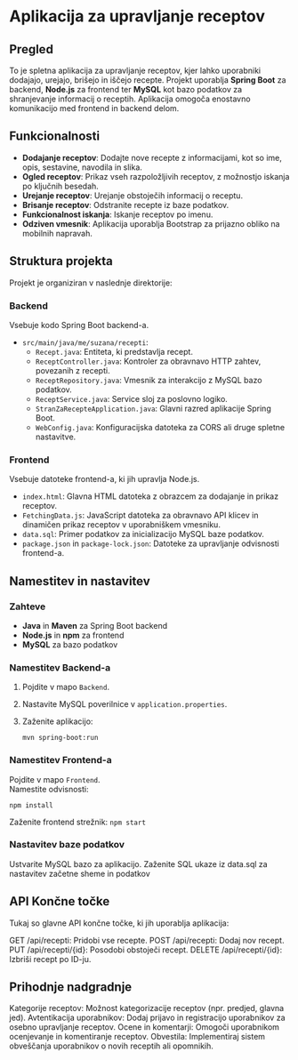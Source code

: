 # Aplikacija za upravljanje receptov

## Pregled
To je spletna aplikacija za upravljanje receptov, kjer lahko uporabniki dodajajo, urejajo, brišejo in iščejo recepte. Projekt uporablja **Spring Boot** za backend, **Node.js** za frontend ter **MySQL** kot bazo podatkov za shranjevanje informacij o receptih. Aplikacija omogoča enostavno komunikacijo med frontend in backend delom.

## Funkcionalnosti
- **Dodajanje receptov**: Dodajte nove recepte z informacijami, kot so ime, opis, sestavine, navodila in slika.
- **Ogled receptov**: Prikaz vseh razpoložljivih receptov, z možnostjo iskanja po ključnih besedah.
- **Urejanje receptov**: Urejanje obstoječih informacij o receptu.
- **Brisanje receptov**: Odstranite recepte iz baze podatkov.
- **Funkcionalnost iskanja**: Iskanje receptov po imenu.
- **Odziven vmesnik**: Aplikacija uporablja Bootstrap za prijazno obliko na mobilnih napravah.

## Struktura projekta
Projekt je organiziran v naslednje direktorije:

### Backend
Vsebuje kodo Spring Boot backend-a.

- `src/main/java/me/suzana/recepti`: 
  - `Recept.java`: Entiteta, ki predstavlja recept.
  - `ReceptController.java`: Kontroler za obravnavo HTTP zahtev, povezanih z recepti.
  - `ReceptRepository.java`: Vmesnik za interakcijo z MySQL bazo podatkov.
  - `ReceptService.java`: Service sloj za poslovno logiko.
  - `StranZaRecepteApplication.java`: Glavni razred aplikacije Spring Boot.
  - `WebConfig.java`: Konfiguracijska datoteka za CORS ali druge spletne nastavitve.

### Frontend
Vsebuje datoteke frontend-a, ki jih upravlja Node.js.

- `index.html`: Glavna HTML datoteka z obrazcem za dodajanje in prikaz receptov.
- `FetchingData.js`: JavaScript datoteka za obravnavo API klicev in dinamičen prikaz receptov v uporabniškem vmesniku.
- `data.sql`: Primer podatkov za inicializacijo MySQL baze podatkov.
- `package.json` in `package-lock.json`: Datoteke za upravljanje odvisnosti frontend-a.

## Namestitev in nastavitev

### Zahteve
- **Java** in **Maven** za Spring Boot backend
- **Node.js** in **npm** za frontend
- **MySQL** za bazo podatkov

### Namestitev Backend-a
1. Pojdite v mapo `Backend`.
2. Nastavite MySQL poverilnice v `application.properties`.
3. Zaženite aplikacijo:
   
   `mvn spring-boot:run`

### Namestitev Frontend-a  
Pojdite v mapo `Frontend`.  
Namestite odvisnosti:  

`npm install`

Zaženite frontend strežnik:
    `npm start`

### Nastavitev baze podatkov
Ustvarite MySQL bazo za aplikacijo.
Zaženite SQL ukaze iz data.sql za nastavitev začetne sheme in podatkov

## API Končne točke
Tukaj so glavne API končne točke, ki jih uporablja aplikacija:

GET /api/recepti: Pridobi vse recepte.
POST /api/recepti: Dodaj nov recept.
PUT /api/recepti/{id}: Posodobi obstoječi recept.
DELETE /api/recepti/{id}: Izbriši recept po ID-ju.

## Prihodnje nadgradnje
Kategorije receptov: Možnost kategorizacije receptov (npr. predjed, glavna jed).
Avtentikacija uporabnikov: Dodaj prijavo in registracijo uporabnikov za osebno upravljanje receptov.
Ocene in komentarji: Omogoči uporabnikom ocenjevanje in komentiranje receptov.
Obvestila: Implementiraj sistem obveščanja uporabnikov o novih receptih ali opomnikih.

